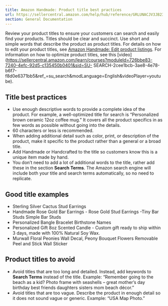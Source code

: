 ```yaml
---
title: Amazon Handmade: Product title best practices
url: https://sellercentral.amazon.com/help/hub/reference/GRLUNACJV3JB23G2
section: General Documentation
---
```


Review your product titles to ensure your customers can search and easily find
your products. Titles should be clear and succinct. Use short and simple words
that describe the product as product titles. For details on how to edit your
product titles, see [Amazon Handmade: Edit product
listings](https://sellercentral.amazon.com/gp/help/GACPFCRX6CH32JST?language=en_US&ref=su_GACPFCRX6CH32JST_cont_GRLUNACJV3JB23G2).
For information on how to optimize product titles, see this
[video](https://sellercentral.amazon.com/learn/courses?moduleId=726bbe83-7240-4efc-92d5-c135450b0401&sid=SU-
SEARCH-2cee1bcb-3ae8-4e78-b6f7-f8d0e6371bb5&ref_=su_search&modLanguage=English&videoPlayer=youtube).

## Title best practices

  * Use enough descriptive words to provide a complete idea of the product. For example, a well-optimized title for search is “Personalized brown ceramic 12oz coffee mug.” It covers all the product specifics in as few words as possible without going into the details.
  * 60 characters or less is recommended.
  * When adding additional detail such as color, print, or description of the product, make it specific to the product rather than a general or a broad title.
  * Add Handmade or Handcrafted to the title so customers know this is a unique item made by hand.
  * You don’t need to add a lot of additional words to the title, rather add these in the section **Search Terms**. The Amazon search engine will include both your title and search terms automatically, so no need to replicate.

## Good title examples

  * Sterling Silver Cactus Stud Earrings
  * Handmade Rose Gold Bar Earrings - Rose Gold Stud Earrings -Tiny Bar Studs Simple Bar Studs
  * Personalized Bangle Bracelet Birthstone Names
  * Personalized Gift 8oz Scented Candle - Custom gift ready to ship within 3 days, made with 100% Natural Soy Wax.
  * Murwall Floral Peonies Wall Decal, Peony Bouquet Flowers Removable Peel and Stick Wall Sticker

## Product titles to avoid

  * Avoid titles that are too long and detailed. Instead, add keywords to **Search Terms** instead of the title. Example: “Remember going to the beach as a kid? Photo frame with seashells – great mother’s day birthday best friends daughters sisters mom beach décor.”
  * Avoid titles that are too vague. Describe the product in enough detail so it does not sound vague or generic. Example: “USA Map Photo.”

